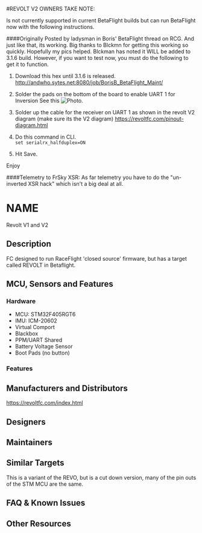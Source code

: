 #REVOLT V2 OWNERS TAKE NOTE:

Is not currently supported in current BetaFlight builds but can run BetaFlight now with the following instructions.

####Originally Posted by ladysman in Boris' BetaFlight thread on RCG.
And just like that, its working. Big thanks to Blckmn for getting this working so quickly. Hopefully my pics helped.
Blckman has noted it WILL be added to 3.1.6 build. However, if you want to test now, you must do the following to get it to function.

1) Download this hex until 3.1.6 is released.
http://andwho.sytes.net:8080/job/BorisB_BetaFlight_Maint/

2) Solder the pads on the bottom of the board to enable UART 1 for Inversion See this ![Photo.](https://static.rcgroups.net/forums/attachments/4/7/1/6/9/4/a9783283-253-Revolt_V2%20Bottom.jpg)

3) Solder up the cable for the receiver on UART 1 as shown in the revolt V2 diagram (make sure its the V2 diagram)
https://revoltfc.com/pinout-diagram.html

4) Do this command in CLI.  
`set serialrx_halfduplex=ON`

5) Hit Save.

Enjoy 

####Telemetry to FrSky XSR: 
As far telemetry you have to do the "un-inverted XSR hack" which isn't a big deal at all. 

# NAME

Revolt V1 and V2

## Description

FC designed to run RaceFlight 'closed source' firmware, but has a target called REVOLT in Betaflight.

## MCU, Sensors and Features

### Hardware
  - MCU: STM32F405RGT6
  - IMU: ICM-20602
  - Virtual Comport
  - Blackbox 
  - PPM/UART Shared
  - Battery Voltage Sensor
  - Boot Pads (no button)

### Features

## Manufacturers and Distributors

https://revoltfc.com/index.html

## Designers


## Maintainers

## Similar Targets

This is a variant of the REVO, but is a cut down version, many of the pin outs of the STM MCU are the same.

## FAQ & Known Issues


## Other Resources

